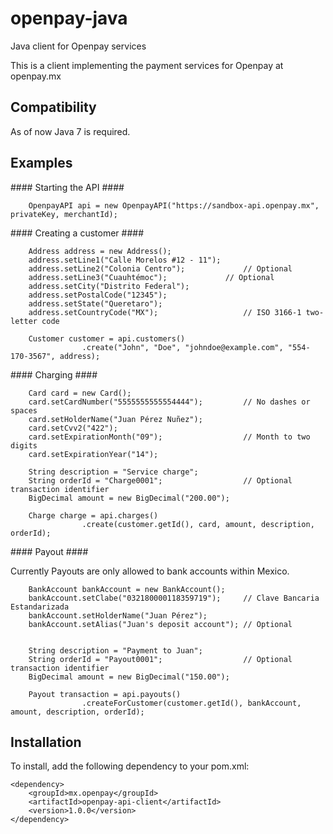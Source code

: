 openpay-java
===============

Java client for Openpay services

This is a client implementing the payment services for Openpay at openpay.mx

Compatibility
----------------

As of now Java 7 is required.

Examples
----------------

#### Starting the API ####

		OpenpayAPI api = new OpenpayAPI("https://sandbox-api.openpay.mx", privateKey, merchantId);
	
#### Creating a customer ####

		Address address = new Address();
		address.setLine1("Calle Morelos #12 - 11");
		address.setLine2("Colonia Centro");				// Optional
		address.setLine3("Cuauhtémoc");				// Optional
		address.setCity("Distrito Federal");
        address.setPostalCode("12345");	
        address.setState("Queretaro");
        address.setCountryCode("MX");					// ISO 3166-1 two-letter code
        		    
		Customer customer = api.customers()
					.create("John", "Doe", "johndoe@example.com", "554-170-3567", address);

#### Charging ####
		
		Card card = new Card();
		card.setCardNumber("5555555555554444");			// No dashes or spaces
        card.setHolderName("Juan Pérez Nuñez");
        card.setCvv2("422");
        card.setExpirationMonth("09");					// Month to two digits
        card.setExpirationYear("14");
		
		String description = "Service charge";
		String orderId = "Charge0001";					// Optional transaction identifier
		BigDecimal amount = new BigDecimal("200.00");
		
		Charge charge = api.charges()
					.create(customer.getId(), card, amount, description, orderId);
	    
#### Payout ####

Currently Payouts are only allowed to bank accounts within Mexico.

		BankAccount bankAccount = new BankAccount();
	  	bankAccount.setClabe("032180000118359719");		// Clave Bancaria Estandarizada
        bankAccount.setHolderName("Juan Pérez");
        bankAccount.setAlias("Juan's deposit account");	// Optional
        
        
		String description = "Payment to Juan";
		String orderId = "Payout0001";					// Optional transaction identifier
		BigDecimal amount = new BigDecimal("150.00");
		
		Payout transaction = api.payouts()
					.createForCustomer(customer.getId(), bankAccount, amount, description, orderId);


Installation
----------------

To install, add the following dependency to your pom.xml:

	<dependency>
		<groupId>mx.openpay</groupId>
		<artifactId>openpay-api-client</artifactId>
		<version>1.0.0</version>
	</dependency>



